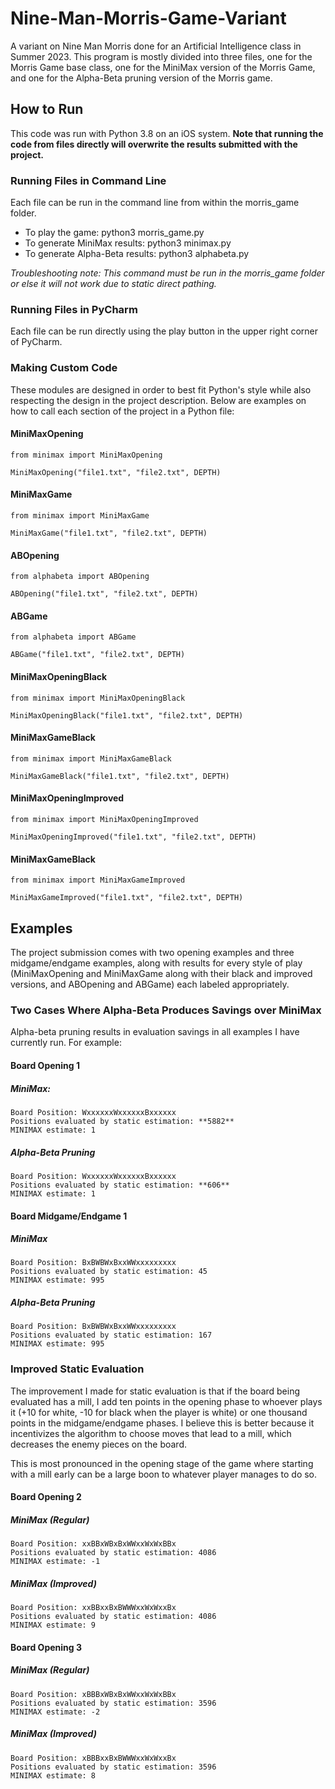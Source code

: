 # Nine-Man-Morris-Game-Variant
A variant on Nine Man Morris done for an Artificial Intelligence 
class in Summer 2023. This program is mostly divided into three
files, one for the Morris Game base class, one for the MiniMax
version of the Morris Game, and one for the Alpha-Beta pruning
version of the Morris game. 
## How to Run
This code was run with Python 3.8 on an iOS system. **Note that
running the code from files directly will overwrite the results
submitted with the project.**
### Running Files in Command Line
Each file can be run in the command line from within the 
morris_game folder.
- To play the game: python3 morris_game.py
- To generate MiniMax results: python3 minimax.py
- To generate Alpha-Beta results: python3 alphabeta.py

*Troubleshooting note: This command must be run in the morris_game
folder or else it will not work due to static direct pathing.*
### Running Files in PyCharm
Each file can be run directly using the play button in the upper
right corner of PyCharm.
### Making Custom Code
These modules are designed in order to best fit Python's style 
while also respecting the design in the project description.
Below are examples on how to call each section of the project
in a Python file:
#### MiniMaxOpening
```
from minimax import MiniMaxOpening

MiniMaxOpening("file1.txt", "file2.txt", DEPTH)
```
#### MiniMaxGame
```
from minimax import MiniMaxGame

MiniMaxGame("file1.txt", "file2.txt", DEPTH)
```
#### ABOpening
```
from alphabeta import ABOpening

ABOpening("file1.txt", "file2.txt", DEPTH)
```
#### ABGame
```
from alphabeta import ABGame

ABGame("file1.txt", "file2.txt", DEPTH)
```
#### MiniMaxOpeningBlack
```
from minimax import MiniMaxOpeningBlack

MiniMaxOpeningBlack("file1.txt", "file2.txt", DEPTH)
```
#### MiniMaxGameBlack
```
from minimax import MiniMaxGameBlack

MiniMaxGameBlack("file1.txt", "file2.txt", DEPTH)
```
#### MiniMaxOpeningImproved
```
from minimax import MiniMaxOpeningImproved

MiniMaxOpeningImproved("file1.txt", "file2.txt", DEPTH)
```
#### MiniMaxGameBlack
```
from minimax import MiniMaxGameImproved

MiniMaxGameImproved("file1.txt", "file2.txt", DEPTH)
```
## Examples
The project submission comes with two opening examples and three
midgame/endgame examples, along with results for every style
of play (MiniMaxOpening and MiniMaxGame along with their black
and improved versions, and ABOpening and ABGame) each labeled 
appropriately.
### Two Cases Where Alpha-Beta Produces Savings over MiniMax
Alpha-beta pruning results in evaluation savings in all examples
I have currently run. For example:
#### Board Opening 1
##### MiniMax:
```
Board Position: WxxxxxxWxxxxxxBxxxxxx
Positions evaluated by static estimation: **5882**
MINIMAX estimate: 1
```
##### Alpha-Beta Pruning
```
Board Position: WxxxxxxWxxxxxxBxxxxxx
Positions evaluated by static estimation: **606**
MINIMAX estimate: 1
```
#### Board Midgame/Endgame 1
##### MiniMax
```
Board Position: BxBWBWxBxxWWxxxxxxxxx
Positions evaluated by static estimation: 45
MINIMAX estimate: 995
```
##### Alpha-Beta Pruning
```
Board Position: BxBWBWxBxxWWxxxxxxxxx
Positions evaluated by static estimation: 167
MINIMAX estimate: 995
```
### Improved Static Evaluation
The improvement I made for static evaluation is that if the
board being evaluated has a mill, I add ten points in the 
opening phase to whoever plays it (+10 for white, -10 for
black when the player is white) or one thousand points in the
midgame/endgame phases. I believe this is better because it
incentivizes the algorithm to choose moves that lead to a mill,
which decreases the enemy pieces on the board.

This is most pronounced in the opening stage of the game where
starting with a mill early can be a large boon to whatever player
manages to do so. 
#### Board Opening 2
##### MiniMax (Regular)
```
Board Position: xxBBxWBxBxWWxxWxWxBBx
Positions evaluated by static estimation: 4086
MINIMAX estimate: -1
```
##### MiniMax (Improved)
```
Board Position: xxBBxxBxBWWWxxWxWxxBx
Positions evaluated by static estimation: 4086
MINIMAX estimate: 9
```
#### Board Opening 3
##### MiniMax (Regular)
```
Board Position: xBBBxWBxBxWWxxWxWxBBx
Positions evaluated by static estimation: 3596
MINIMAX estimate: -2
```
##### MiniMax (Improved)
```
Board Position: xBBBxxBxBWWWxxWxWxxBx
Positions evaluated by static estimation: 3596
MINIMAX estimate: 8
``` 
